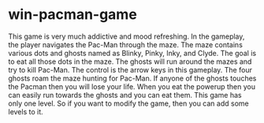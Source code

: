 # win-pacman-game

This game is very much addictive and mood refreshing. In the gameplay, the player navigates the Pac-Man through the maze. The maze contains various dots and ghosts named as Blinky, Pinky, Inky, and Clyde. The goal is to eat all those dots in the maze. The ghosts will run around the mazes and try to kill Pac-Man. The control is the arrow keys in this gameplay. The four ghosts roam the maze hunting for Pac-Man. If anyone of the ghosts touches the Pacman then you will lose your life. When you eat the powerup then you can easily run towards the ghosts and you can eat them. This game has only one level. So if you want to modify the game, then you can add some levels to it.

